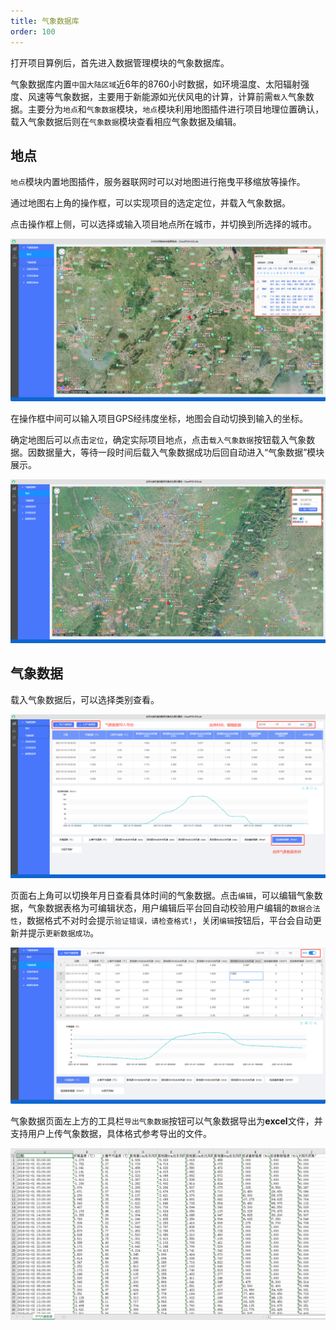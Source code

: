 ```yaml
---
title: 气象数据库
order: 100
---
```



打开项目算例后，首先进入数据管理模块的气象数据库。

气象数据库内置`中国大陆区域`近6年的8760小时数据，如环境温度、太阳辐射强度、风速等气象数据，主要用于新能源如光伏风电的计算，计算前需`载入`气象数据。主要分为`地点`和`气象数据`模块，`地点`模块利用地图插件进行项目地理位置确认，载入气象数据后则在`气象数据`模块查看相应气象数据及编辑。

## 地点

`地点`模块内置地图插件，服务器联网时可以对地图进行拖曳平移缩放等操作。

通过地图右上角的操作框，可以实现项目的选定定位，并载入气象数据。

点击操作框上侧，可以选择或输入项目地点所在城市，并切换到所选择的城市。

![地点](./建模仿真-1气象数据地点.png "地点")

在操作框中间可以输入项目GPS经纬度坐标，地图会自动切换到输入的坐标。

确定地图后可以点击`定位`，确定实际项目地点，点击`载入气象数据`按钮载入气象数据。因数据量大，等待一段时间后载入气象数据成功后回自动进入“气象数据”模块展示。

![气象数据](./建模仿真-气象数据.png "气象数据")

## 气象数据

载入气象数据后，可以选择类别查看。

![气象数据1](./建模仿真-气象数据1.png "气象数据1")

页面右上角可以切换年月日查看具体时间的气象数据。点击`编辑`，可以编辑气象数据，气象数据表格为可编辑状态，用户编辑后平台回自动校验用户编辑的`数据合法性`，数据格式不对时会提示`验证错误，请检查格式!`，关闭`编辑`按钮后，平台会自动更新并提示`更新数据成功`。

![气象数据编辑](./建模仿真-1气象数据编辑.png "气象数据编辑")

气象数据页面左上方的工具栏`导出气象数据`按钮可以气象数据导出为**excel**文件，并支持用户上传气象数据，具体格式参考导出的文件。

![气象数据文件](./建模仿真-1气象数据文件.png "气象数据文件")